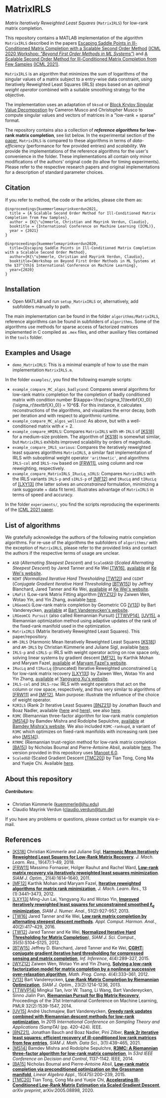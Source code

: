 
# MatrixIRLS
*Matrix Iteratively Reweighted Least Squares* (`MatrixIRLS`) for low-rank matrix completion.

This repository contains a MATLAB implementation of the algorithm  `MatrixIRLS` described in the papers [Escaping Saddle Points in Ill-Conditioned Matrix Completion with a Scalable Second Order Method](https://drive.google.com/file/d/1s-ivhFNLEMe_tSgqUNd-oHD5HCEPiyMF/view) [(ICML 2020 Workshop: _"Beyond First Order Methods in ML Systems"_)](https://sites.google.com/view/optml-icml2020/home) and [A Scalable Second Order Method for Ill-Conditioned Matrix Completion from Few Samples](https://pages.jh.edu/kuemmerle/publication/km-21/MatrixIRLS_June2021.pdf) [(ICML 2021)](https://icml.cc/Conferences/2021/).

`MatrixIRLS` is an algorithm that minimizes the sum of logarithms of the singular values of a matrix subject to a entry-wise data constraint, using Iteratively Reweighted Least Squares (IRLS) steps based on an _optimal weight operator_ combined with a suitable smoothing strategy for the objective.

The implementation uses an adaptation of `bksvd` or [Block Krylov Singular Value Decompostion](https://github.com/cpmusco/bksvd) by Cameron Musco and Christopher Musco to compute singular values and vectors of matrices in a "low-rank + sparse" format. 

The repository contains also a collection of **_reference algorithms_ for low-rank matrix completion**, see list below. In the experimental section of the [paper]((https://pages.jh.edu/kuemmerle/publication/km-21/MatrixIRLS_June2021.pdf)), `MatrixIRLS` is compared to these algorithms in terms of _data-efficiency_ (performance for few provided entries) and _scalability_. We provide the implementations of the reference algorithms for the user's convenience in the folder. These implementations all contain only minor modifications of the authors' original code (to allow for timing experiments). Please refer to the respective research papers and original implementations for a description of standard parameter choices.

## Citation
If you refer to method, the code or the articles, please cite them as:
```
@inproceedings{kuemmerlemayrinkverdun2021,
  title = {A Scalable Second Order Method for Ill-Conditioned Matrix Completion from Few Samples},
  author = {K{\"u}mmerle, Christian and Mayrink Verdun, Claudio},
  booktitle = {International Conference on Machine Learning (ICML)},
  year = {2021}
}
```

```
@inproceedings{kuemmerlemayrinkverdun2020,
  title={Escaping Saddle Points in Ill-Conditioned Matrix Completion with a Scalable Second Order Method},
  author={K{\"u}mmerle, Christian and Mayrink Verdun, Claudio},
  booktitle={Workshop on Beyond First Order Methods in ML Systems at the $37^{th}$ International Conference on Machine Learning},
  year={2020}
}
```
## Installation
* Open MATLAB and run `setup_MatrixIRLS` or, alternatively, add subfolders manually to path. 

The main implementation can be found in the folder `algorithms/MatrixIRLS`, reference algorithms can be found in subfolders of `algorithms`. Some of the algorithms use methods for sparse access of factorized matrices implemented in C compiled as `.mex` files, and other auxiliary files contained in the `tools` folder.
## Examples and Usage
* `demo_MatrixIRLS`: This is a minimal example of how to use the main implementation  `MatrixIRLS.m`.

In the folder `examples/`, you find the following example scripts:
* `example_compare_MC_algos_badlycond`:
Compares several algorihms for low-rank matrix completion for the completion of badly conditioned matrix with condition number $\kappa=:\frac{\sigma_1(\textbf{X}_0)}{\sigma_r(\textbf{X}_0)} = 10^6$.  For this instance, it calculates reconstructions of the algorithms, and visualizes the error decay, both per iteration and with respect to algorithmic runtime.
* `example_compare_MC_algos_wellcond`:
As above, but with a well-conditioned matrix with $\kappa = 2$.
* `example_compare_HMIRLS`: 
Compares `MatrixIRLS` with `HM-IRLS` of [[KS18]](http://www.jmlr.org/beta/papers/v19/17-244.html) for a medium-size problem. The algorithm of  [[KS18]](http://www.jmlr.org/beta/papers/v19/17-244.html) is somewhat similar, but `MatrixIRLS` exhibits improved scalability by orders of magnitude.
* `example_compare_IRLS_various`: 
Compares the iteratively reweighted least squares algorithms `MatrixIRLS`, a similar fast implementation of IRLS
with suboptimal weight operator `'arithmetic'`, and algorithms `IRLS-col` and `IRLS-row` based on [[FRW11]](https://epubs.siam.org/doi/abs/10.1137/100811404), using column and row reweighting, respectively.
* `example_compare_MatrixIRLS_IRucLq_sIRLS`:
Compares `MatrixIRLS` with the IRLS variants `IRLS-p` and `sIRLS-p` of [[MF12]](http://www.jmlr.org/beta/papers/v13/mohan12a.html) and `IRucLq` and `tIRucLq` of [[LXY13]](https://epubs.siam.org/doi/abs/10.1137/110840364) (the latter solves an *unconstrained* formulation, minimizing a rank suggorate + data fit term). Illustrates advantage of `MatrixIRLS` in terms of speed and accuracy.

In the folder `experiments/`, you find the scripts reproducing the experiments of the [ICML 2021 paper](https://pages.jh.edu/kuemmerle/publication/km-21/MatrixIRLS_June2021.pdf).

## List of algorithms
We gratefully acknowledge the authors of the following matrix completion algorithms. For re-use of the algorithms the subfolders of `algorithms/` with the exception of `MatrixIRLS`, please refer to the provided links and contact the authors if the respective terms of usage are unclear.

* `ASD` (_Alternating Steepest Descent_) and `ScaledASD` (_Scaled Alternating Steepest Descent_) by Jared Tanner and Ke Wei [[TW16]](https://doi.org/10.1016/j.acha.2015.08.003), [available](http://www.sdspeople.fudan.edu.cn/weike/code/mc20140528.tar) at [Ke Wei's website](http://www.sdspeople.fudan.edu.cn/weike/publications.html).
* `NIHT` (_Normalized Iterative Hard Thresholding_ [[TW12]](https://doi.org/10.1137/120876459)) and `CGIHT` (_Conjugate Gradient Iterative Hard Thresholding_ [[BTW15]](https://doi.org/10.1093/imaiai/iav011)) by Jeffrey Blanchard, Jared Tanner and Ke Wei, [available](http://www.sdspeople.fudan.edu.cn/weike/code/mc20140528.tar) at [Ke Wei's website](http://www.sdspeople.fudan.edu.cn/weike/publications.html).
* `LMaFit` (Low-rank Matrix Fitting algorithm [[WYZ12]](https://doi.org/10.1007/s12532-012-0044-1)) by Zaiwen Wen, Wotao Yin, and Yin Zhang, available [here](http://lmafit.blogs.rice.edu).
* `LRGeomCG` (Low-rank matrix completion by Geometric CG [[V13]](https://doi.org/10.1137/110845768)) by Bart Vandereycken, [available]((http://www.unige.ch/math/vandereycken/matrix_completion.html)) at [Bart Vandereycken's website](http://www.unige.ch/math/vandereycken/research.php).
* `LRGeomCG Pursuit` (also called Riemannian Pursuit) [[TTWVP14]](http://proceedings.mlr.press/v32/tan14.html), [[UV15]](https://ieeexplore.ieee.org/abstract/document/7148925), a Riemannian optimization method using adaptive updates of the rank of the fixed-rank manifold used in the optimization.
* `MatrixIRLS` (Matrix Iteratively Reweighted Least Squares). This paper/repository.
* `HM-IRLS` (Harmonic Mean Iteratively Reweighted Least Squares [[KS18]](http://www.jmlr.org/beta/papers/v19/17-244.html)) and `AM-IRLS` by Christian Kümmerle and Juliane Sigl, available [here](https://github.com/ckuemmerle/hm_irls).
* `IRLS-p` and `sIRLS-p`: IRLS with weight operator acting on row space only, solving linear systems by gradient descent [[MF12]](http://www.jmlr.org/beta/papers/v13/mohan12a.html), by Karthik Mohan and Maryam Fazel, [available](https://faculty.washington.edu/mfazel/IRLS_final.zip) at [Maryam Fazel's website](https://faculty.washington.edu/mfazel/).
* `IRucLq` and `tIRucLq` ((truncated) Iterative Reweighted unconstrained Lq for low-rank matrix recovery [[LXY13]](https://epubs.siam.org/doi/abs/10.1137/110840364)) by Zaiwen Wen, Wotao Yin and Yin Zhang, [available](https://xu-yangyang.github.io/codes/IRucLq.zip) at [Yangyang Xu's website](https://xu-yangyang.github.io/papers.html). 
* `IRLS-col` and `IRLS-row`: IRLS with weight operators that act on the column or row space, respectively, and thus very similar to algorithms of [[FRW11]](https://epubs.siam.org/doi/abs/10.1137/100811404) and [[MF12]](http://www.jmlr.org/beta/papers/v13/mohan12a.html). Main purpose: illustrate the influence of the choice of weight operator. 
* `R2RILS` (Rank 2r Iterative Least Squares [[BNZ21]](https://doi.org/10.1137/20M1315294)) by Jonathan Bauch and Boaz Nadler, available ([here](https://github.com/pizilber/R2RILS) and [here](https://github.com/Jonathan-WIS/R2RILS)), see also [here](http://www.wisdom.weizmann.ac.il/~nadler/Projects/R2RILS/R2RILS.html). 
* `R3MC` (Riemannian three-factor algorithm for low-rank matrix completion [[MS14]](https://doi.org/10.1109/CDC.2014.7039534)) by Bamdev Mishra and Rodolphe Sepulchre, [available](https://dl.dropboxusercontent.com/s/qzxgax0bg3s8oe2/R3MC_17feb_2017.zip) at [Bamdev Mishra's website](https://bamdevmishra.in/codes/r3mc/). We also included `R3MC-rankupd`, a variant of `R3MC` which optimizes on fixed-rank manifolds with increasing rank (see also [[MS14]](https://doi.org/10.1109/CDC.2014.7039534)).
* `RTRMC` (Riemannian trust-region method for low-rank matrix completion [[BA15]](https://doi.org/10.1016/j.laa.2015.02.027)) by Nicholas Boumal and Pierre-Antoine Absil, available [here](http://web.math.princeton.edu/~nboumal/RTRMC/index.html). The version provided in this repository uses [Manopt 6.0](https://www.manopt.org).
* `ScaledGD` (Scaled Gradient Descent [[TMC20]](https://arxiv.org/abs/2005.08898)) by Tian Tong, Cong Ma and Yuejie Chi. Available [here](https://github.com/Titan-Tong/ScaledGD).

## About this repository
##### Contributors:
* Christian Kümmerle (<kuemmerle@jhu.edu>)
* Claudio Mayrink Verdun (<claudio.verdun@tum.de>)

If you have any problems or questions, please contact us for example via e-mail.

## References
 - [[KS18]](http://www.jmlr.org/beta/papers/v19/17-244.html) Christian Kümmerle and Juliane Sigl, [**Harmonic Mean Iteratively Reweighted Least Squares for Low-Rank Matrix Recovery**](http://www.jmlr.org/beta/papers/v19/17-244.html). _J. Mach. Learn. Res._, 19(47):1–49, 2018.
- [[FRW11]](https://epubs.siam.org/doi/abs/10.1137/100811404) Massimo Fornasier, Holger Rauhut and Rachel Ward, [**Low-rank matrix recovery via iteratively reweighted least squares minimization**](https://epubs.siam.org/doi/abs/10.1137/100811404). _SIAM J. Optim._, 21(4):1614–1640, 2011.
- [[MF12]](http://www.jmlr.org/beta/papers/v13/mohan12a.html) Karthik Mohan and Maryam Fazel, [**Iterative reweighted algorithms for matrix rank minimization**](http://www.jmlr.org/beta/papers/v13/mohan12a.html), _J. Mach. Learn. Res._, 13 (1):3441–3473, 2012.
- [[LXY13]](https://epubs.siam.org/doi/abs/10.1137/110840364) Ming-Jun Lai, Yangyang Xu and Wotao Yin, [**Improved iteratively reweighted least squares for unconstrained smoothed $\ell_q$ minimization**](https://epubs.siam.org/doi/abs/10.1137/110840364), _SIAM J. Numer. Anal._, 51(2):927-957, 2013.
- [[TW16]](https://doi.org/10.1016/j.acha.2015.08.003) Jared Tanner and Ke Wei, [**Low rank matrix completion by alternating steepest descent methods**](https://doi.org/10.1016/j.acha.2015.08.003). _Appl. Comput. Harmon. Anal._, 40(2):417–429, 2016.
- [[TW12]](https://doi.org/10.1137/120876459) Jared Tanner and Ke Wei, [**Normalized Iterative Hard Thresholding for Matrix Completion**](https://doi.org/10.1137/120876459)), _SIAM J. Sci. Comput._, 35(5):S104–S125, 2012.
- [[BTW15]](https://doi.org/10.1093/imaiai/iav011) Jeffrey D. Blanchard, Jared Tanner and Ke Wei, [**CGIHT: conjugate gradient iterative hard thresholding for compressed sensing and matrix completion**](https://doi.org/10.1093/imaiai/iav011), _Inf. Inference_, 4(4):289-327, 2015.
- [[WYZ12]](https://doi.org/10.1007/s12532-012-0044-1) Zaiwen Wen, Wotao Yin and Yin Zhang, [**Solving a low-rank factorization model for matrix completion by a nonlinear successive over-relaxation algorithm**](https://doi.org/10.1007/s12532-012-0044-1), _Math. Prog. Comp._ 4(4):333–361, 2012.
- [[V13]](https://doi.org/10.1137/110845768) Bart Vandereycken, [**Low-Rank Matrix Completion by Riemannian Optimization**](https://doi.org/10.1137/110845768), _SIAM J. Optim._, 23(2):1214-1236, 2013.
- [[TTWVP14]](http://proceedings.mlr.press/v32/tan14.html) Mingkui Tan, Ivor W. Tsang, Li Wang, Bart Vandereycken, Sinno Jialin Pan, [**Riemannian Pursuit for Big Matrix Recovery**](http://proceedings.mlr.press/v32/tan14.html), Proceedings of the 31st International Conference on Machine Learning, PMLR 32(2):1539-1547, 2014.
- [[UV15]](https://ieeexplore.ieee.org/abstract/document/7148925) André Uschmajew, Bart Vandereycken, [**Greedy rank updates combined with Riemannian descent methods for low-rank optimization**](https://ieeexplore.ieee.org/abstract/document/7148925), In _2015 International Conference on Sampling Theory and Applications \(SampTA\)_ \(pp. 420-424\). IEEE.
- [[BNZ21]](https://doi.org/10.1137/20M1315294), Jonathan Bauch and Boaz Nadler, Pini Zilber, [**Rank 2r iterative least squares: efficient recovery of ill-conditioned low rank matrices from few entries**](https://doi.org/10.1137/20M1315294), _SIAM J. Math. Data Sci._, 3(1):439-465, 2021.
- [[MS14]](https://doi.org/10.1109/CDC.2014.7039534) Bamdev Mishra and Rodolphe Sepulchre, [**R3MC: A Riemannian three-factor algorithm for low-rank matrix completion**](https://doi.org/10.1109/CDC.2014.7039534), In _53rd IEEE Conference on Decision and Control_, 1137-1142. IEEE, 2014.
- [[BA15]](https://doi.org/10.1016/j.laa.2015.02.027) Nicholas Boumal and Pierre-Antoine Absil, [**Low-rank matrix completion via preconditioned optimization on the Grassmann manifold**](https://doi.org/10.1016/j.laa.2015.02.027), _Linear Algebra Appl._, 15(475):200–239, 2015.
- [[TMC20]](https://arxiv.org/abs/2005.08898) Tian Tong, Cong Ma and Yuejie Chi, [**Accelerating Ill-Conditioned Low-Rank Matrix Estimation via Scaled Gradient Descent**](https://arxiv.org/abs/2005.08898), _arXiv preprint_, arXiv:2005.08898, 2020.
